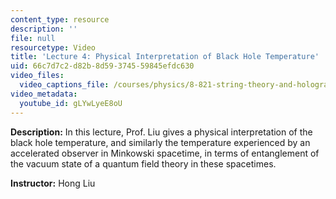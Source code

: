 ```yaml
---
content_type: resource
description: ''
file: null
resourcetype: Video
title: 'Lecture 4: Physical Interpretation of Black Hole Temperature'
uid: 66c7d7c2-d82b-8d59-3745-59845efdc630
video_files:
  video_captions_file: /courses/physics/8-821-string-theory-and-holographic-duality-fall-2014/video-lectures/physical-interpretation-of-black-hole-temperature/gLYwLyeE8oU.vtt
video_metadata:
  youtube_id: gLYwLyeE8oU
---
```


**Description:** In this lecture, Prof. Liu gives a physical interpretation of the black hole temperature, and similarly the temperature experienced by an accelerated observer in Minkowski spacetime, in terms of entanglement of the vacuum state of a quantum field theory in these spacetimes.

**Instructor:** Hong Liu
